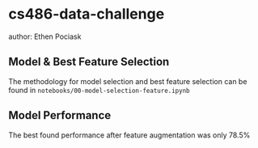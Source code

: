 # cs486-data-challenge

author: Ethen Pociask 

## Model & Best Feature Selection 

The methodology for model selection and best feature selection can be found in `notebooks/00-model-selection-feature.ipynb`

## Model Performance 
The best found performance after feature augmentation was only 78.5%

